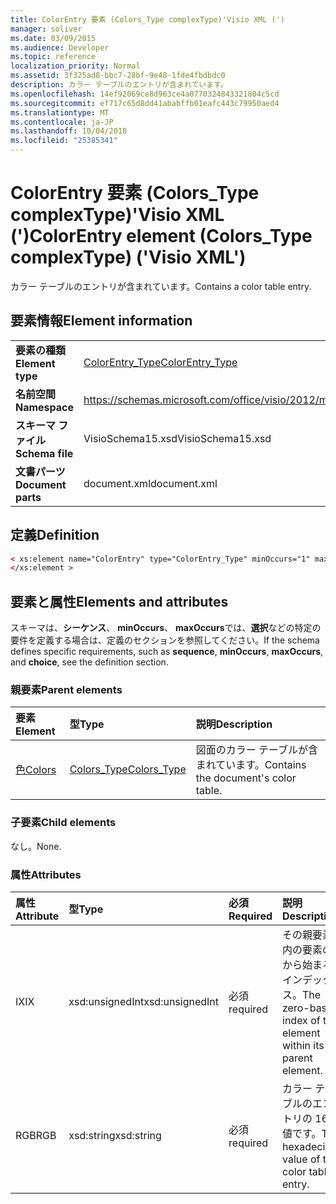 ```yaml
---
title: ColorEntry 要素 (Colors_Type complexType)'Visio XML (')
manager: soliver
ms.date: 03/09/2015
ms.audience: Developer
ms.topic: reference
localization_priority: Normal
ms.assetid: 3f325ad8-bbc7-28bf-9e48-1fde4fbdbdc0
description: カラー テーブルのエントリが含まれています。
ms.openlocfilehash: 14ef92069ce8d963ce4a0770324843321804c5cd
ms.sourcegitcommit: ef717c65d8dd41ababffb01eafc443c79950aed4
ms.translationtype: MT
ms.contentlocale: ja-JP
ms.lasthandoff: 10/04/2018
ms.locfileid: "25385341"
---
```

# <a name="colorentry-element-colorstype-complextype-visio-xml"></a><span data-ttu-id="32038-103">ColorEntry 要素 (Colors_Type complexType)'Visio XML (')</span><span class="sxs-lookup"><span data-stu-id="32038-103">ColorEntry element (Colors_Type complexType) ('Visio XML')</span></span>

<span data-ttu-id="32038-104">カラー テーブルのエントリが含まれています。</span><span class="sxs-lookup"><span data-stu-id="32038-104">Contains a color table entry.</span></span>
  
## <a name="element-information"></a><span data-ttu-id="32038-105">要素情報</span><span class="sxs-lookup"><span data-stu-id="32038-105">Element information</span></span>

|||
|:-----|:-----|
|<span data-ttu-id="32038-106">**要素の種類**</span><span class="sxs-lookup"><span data-stu-id="32038-106">**Element type**</span></span> <br/> |[<span data-ttu-id="32038-107">ColorEntry_Type</span><span class="sxs-lookup"><span data-stu-id="32038-107">ColorEntry_Type</span></span>](colorentry_type-complextypevisio-xml.md) <br/> |
|<span data-ttu-id="32038-108">**名前空間**</span><span class="sxs-lookup"><span data-stu-id="32038-108">**Namespace**</span></span> <br/> |https://schemas.microsoft.com/office/visio/2012/main  <br/> |
|<span data-ttu-id="32038-109">**スキーマ ファイル**</span><span class="sxs-lookup"><span data-stu-id="32038-109">**Schema file**</span></span> <br/> |<span data-ttu-id="32038-110">VisioSchema15.xsd</span><span class="sxs-lookup"><span data-stu-id="32038-110">VisioSchema15.xsd</span></span>  <br/> |
|<span data-ttu-id="32038-111">**文書パーツ**</span><span class="sxs-lookup"><span data-stu-id="32038-111">**Document parts**</span></span> <br/> |<span data-ttu-id="32038-112">document.xml</span><span class="sxs-lookup"><span data-stu-id="32038-112">document.xml</span></span>  <br/> |
   
## <a name="definition"></a><span data-ttu-id="32038-113">定義</span><span class="sxs-lookup"><span data-stu-id="32038-113">Definition</span></span>

```XML
< xs:element name="ColorEntry" type="ColorEntry_Type" minOccurs="1" maxOccurs="unbounded" >
</xs:element >
```

## <a name="elements-and-attributes"></a><span data-ttu-id="32038-114">要素と属性</span><span class="sxs-lookup"><span data-stu-id="32038-114">Elements and attributes</span></span>

<span data-ttu-id="32038-115">スキーマは、**シーケンス**、 **minOccurs**、 **maxOccurs**では、**選択**などの特定の要件を定義する場合は、定義のセクションを参照してください。</span><span class="sxs-lookup"><span data-stu-id="32038-115">If the schema defines specific requirements, such as **sequence**, **minOccurs**, **maxOccurs**, and **choice**, see the definition section.</span></span> 
  
### <a name="parent-elements"></a><span data-ttu-id="32038-116">親要素</span><span class="sxs-lookup"><span data-stu-id="32038-116">Parent elements</span></span>

|<span data-ttu-id="32038-117">**要素**</span><span class="sxs-lookup"><span data-stu-id="32038-117">**Element**</span></span>|<span data-ttu-id="32038-118">**型**</span><span class="sxs-lookup"><span data-stu-id="32038-118">**Type**</span></span>|<span data-ttu-id="32038-119">**説明**</span><span class="sxs-lookup"><span data-stu-id="32038-119">**Description**</span></span>|
|:-----|:-----|:-----|
|[<span data-ttu-id="32038-120">色</span><span class="sxs-lookup"><span data-stu-id="32038-120">Colors</span></span>](colors-element-visiodocument_type-complextypevisio-xml.md) <br/> |[<span data-ttu-id="32038-121">Colors_Type</span><span class="sxs-lookup"><span data-stu-id="32038-121">Colors_Type</span></span>](colors_type-complextypevisio-xml.md) <br/> |<span data-ttu-id="32038-122">図面のカラー テーブルが含まれています。</span><span class="sxs-lookup"><span data-stu-id="32038-122">Contains the document's color table.</span></span>  <br/> |
   
### <a name="child-elements"></a><span data-ttu-id="32038-123">子要素</span><span class="sxs-lookup"><span data-stu-id="32038-123">Child elements</span></span>

<span data-ttu-id="32038-124">なし。</span><span class="sxs-lookup"><span data-stu-id="32038-124">None.</span></span>
  
### <a name="attributes"></a><span data-ttu-id="32038-125">属性</span><span class="sxs-lookup"><span data-stu-id="32038-125">Attributes</span></span>

|<span data-ttu-id="32038-126">**属性**</span><span class="sxs-lookup"><span data-stu-id="32038-126">**Attribute**</span></span>|<span data-ttu-id="32038-127">**型**</span><span class="sxs-lookup"><span data-stu-id="32038-127">**Type**</span></span>|<span data-ttu-id="32038-128">**必須**</span><span class="sxs-lookup"><span data-stu-id="32038-128">**Required**</span></span>|<span data-ttu-id="32038-129">**説明**</span><span class="sxs-lookup"><span data-stu-id="32038-129">**Description**</span></span>|<span data-ttu-id="32038-130">**使用可能な値**</span><span class="sxs-lookup"><span data-stu-id="32038-130">**Possible values**</span></span>|
|:-----|:-----|:-----|:-----|:-----|
|<span data-ttu-id="32038-131">IX</span><span class="sxs-lookup"><span data-stu-id="32038-131">IX</span></span>  <br/> |<span data-ttu-id="32038-132">xsd:unsignedInt</span><span class="sxs-lookup"><span data-stu-id="32038-132">xsd:unsignedInt</span></span>  <br/> |<span data-ttu-id="32038-133">必須</span><span class="sxs-lookup"><span data-stu-id="32038-133">required</span></span>  <br/> |<span data-ttu-id="32038-134">その親要素内の要素の 0 から始まるインデックス。</span><span class="sxs-lookup"><span data-stu-id="32038-134">The zero-based index of the element within its parent element.</span></span>  <br/> |<span data-ttu-id="32038-135">Xsd:unsignedInt の値を入力します。</span><span class="sxs-lookup"><span data-stu-id="32038-135">Values of the xsd:unsignedInt type.</span></span>  <br/> |
|<span data-ttu-id="32038-136">RGB</span><span class="sxs-lookup"><span data-stu-id="32038-136">RGB</span></span>  <br/> |<span data-ttu-id="32038-137">xsd:string</span><span class="sxs-lookup"><span data-stu-id="32038-137">xsd:string</span></span>  <br/> |<span data-ttu-id="32038-138">必須</span><span class="sxs-lookup"><span data-stu-id="32038-138">required</span></span>  <br/> |<span data-ttu-id="32038-139">カラー テーブルのエントリの 16 進値です。</span><span class="sxs-lookup"><span data-stu-id="32038-139">The hexadecimal value of the color table entry.</span></span>  <br/> |<span data-ttu-id="32038-140">Xsd:string の値を入力します。</span><span class="sxs-lookup"><span data-stu-id="32038-140">Values of the xsd:string type.</span></span>  <br/> |
   

